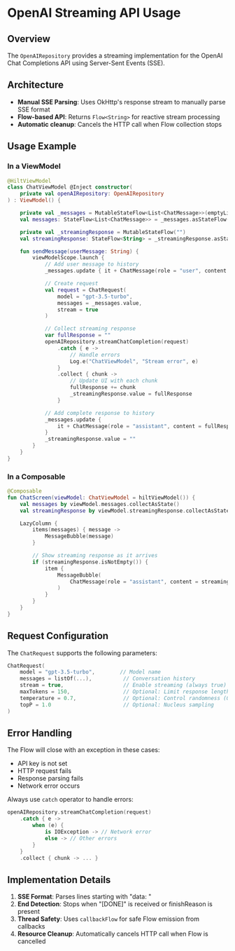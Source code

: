 # OpenAI Streaming API Usage

## Overview

The `OpenAIRepository` provides a streaming implementation for the OpenAI Chat Completions API using Server-Sent Events (SSE).

## Architecture

- **Manual SSE Parsing**: Uses OkHttp's response stream to manually parse SSE format
- **Flow-based API**: Returns `Flow<String>` for reactive stream processing
- **Automatic cleanup**: Cancels the HTTP call when Flow collection stops

## Usage Example

### In a ViewModel

```kotlin
@HiltViewModel
class ChatViewModel @Inject constructor(
    private val openAIRepository: OpenAIRepository
) : ViewModel() {

    private val _messages = MutableStateFlow<List<ChatMessage>>(emptyList())
    val messages: StateFlow<List<ChatMessage>> = _messages.asStateFlow()

    private val _streamingResponse = MutableStateFlow("")
    val streamingResponse: StateFlow<String> = _streamingResponse.asStateFlow()

    fun sendMessage(userMessage: String) {
        viewModelScope.launch {
            // Add user message to history
            _messages.update { it + ChatMessage(role = "user", content = userMessage) }

            // Create request
            val request = ChatRequest(
                model = "gpt-3.5-turbo",
                messages = _messages.value,
                stream = true
            )

            // Collect streaming response
            var fullResponse = ""
            openAIRepository.streamChatCompletion(request)
                .catch { e ->
                    // Handle errors
                    Log.e("ChatViewModel", "Stream error", e)
                }
                .collect { chunk ->
                    // Update UI with each chunk
                    fullResponse += chunk
                    _streamingResponse.value = fullResponse
                }

            // Add complete response to history
            _messages.update {
                it + ChatMessage(role = "assistant", content = fullResponse)
            }
            _streamingResponse.value = ""
        }
    }
}
```

### In a Composable

```kotlin
@Composable
fun ChatScreen(viewModel: ChatViewModel = hiltViewModel()) {
    val messages by viewModel.messages.collectAsState()
    val streamingResponse by viewModel.streamingResponse.collectAsState()

    LazyColumn {
        items(messages) { message ->
            MessageBubble(message)
        }

        // Show streaming response as it arrives
        if (streamingResponse.isNotEmpty()) {
            item {
                MessageBubble(
                    ChatMessage(role = "assistant", content = streamingResponse)
                )
            }
        }
    }
}
```

## Request Configuration

The `ChatRequest` supports the following parameters:

```kotlin
ChatRequest(
    model = "gpt-3.5-turbo",        // Model name
    messages = listOf(...),          // Conversation history
    stream = true,                   // Enable streaming (always true)
    maxTokens = 150,                 // Optional: Limit response length
    temperature = 0.7,               // Optional: Control randomness (0-2)
    topP = 1.0                       // Optional: Nucleus sampling
)
```

## Error Handling

The Flow will close with an exception in these cases:
- API key is not set
- HTTP request fails
- Response parsing fails
- Network error occurs

Always use `catch` operator to handle errors:

```kotlin
openAIRepository.streamChatCompletion(request)
    .catch { e ->
        when (e) {
            is IOException -> // Network error
            else -> // Other errors
        }
    }
    .collect { chunk -> ... }
```

## Implementation Details

1. **SSE Format**: Parses lines starting with "data: "
2. **End Detection**: Stops when "[DONE]" is received or finishReason is present
3. **Thread Safety**: Uses `callbackFlow` for safe Flow emission from callbacks
4. **Resource Cleanup**: Automatically cancels HTTP call when Flow is cancelled
